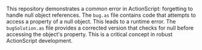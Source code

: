 This repository demonstrates a common error in ActionScript: forgetting to handle null object references. The `bug.as` file contains code that attempts to access a property of a null object. This leads to a runtime error. The `bugSolution.as` file provides a corrected version that checks for null before accessing the object's property.  This is a critical concept in robust ActionScript development.